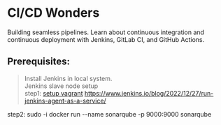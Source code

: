 # CI/CD Wonders
Building seamless pipelines. Learn about continuous integration and continuous deployment with Jenkins, GitLab CI, and GitHub Actions.

## Prerequisites:  
> Install Jenkins in local system.  
> Jenkins slave node setup  
step1: [setup vagrant]()
https://www.jenkins.io/blog/2022/12/27/run-jenkins-agent-as-a-service/

step2: 
sudo -i
docker run --name sonarqube -p 9000:9000 sonarqube